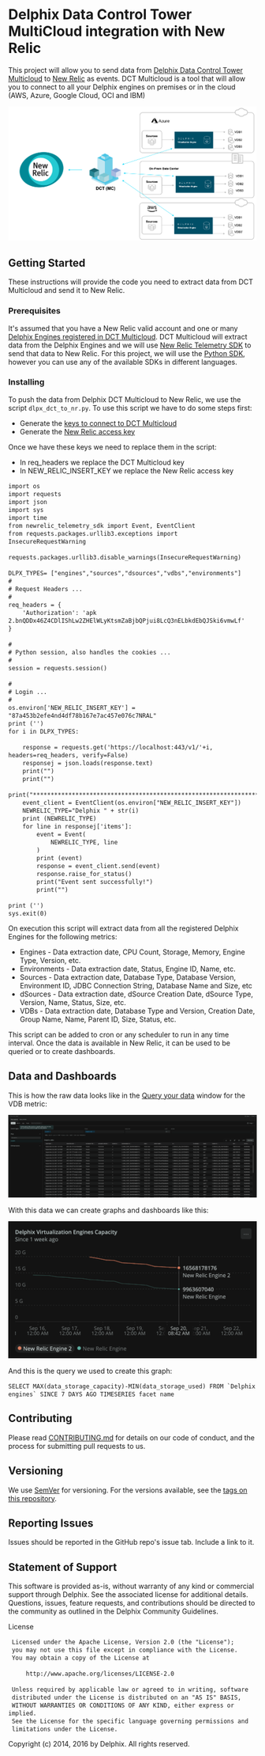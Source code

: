 # Delphix Data Control Tower MultiCloud integration with New Relic

This project will allow you to send data from [Delphix Data Control Tower Multicloud](https://docs.delphix.com/dctmc) to [New Relic](https://newrelic.com/) as events. DCT Multicloud is a tool that will allow you to connect to all your Delphix engines on premises or in the cloud (AWS, Azure, Google Cloud, OCI and IBM)

![Screenshot](images/image2.png)

## Getting Started

These instructions will provide the code you need to extract data from DCT Multicloud and send it to New Relic.

### Prerequisites

It's assumed that you have a New Relic valid account and one or many [Delphix Engines registered in DCT Multicloud](https://docs.delphix.com/dctmc/connecting-a-delphix-engine).
DCT Multicloud will extract data from the Delphix Engines and we will use [New Relic Telemetry SDK](https://docs.newrelic.com/docs/telemetry-data-platform/ingest-apis/telemetry-sdks-report-custom-telemetry-data/) to send that data to New Relic.
For this project, we will use the [Python SDK](https://github.com/newrelic/newrelic-telemetry-sdk-python), however you can use any of the available SDKs in different languages.


### Installing

To push the data from Delphix DCT Multicloud to New Relic, we use the script ```dlpx_dct_to_nr.py```.
To use this script we have to do some steps first:

* Generate the [keys to connect to DCT Multicloud](https://docs.delphix.com/dctmc/authentication)
* Generate the [New Relic access key](https://docs.newrelic.com/docs/apis/intro-apis/new-relic-api-keys/#ingest-license-key)

Once we have these keys we need to replace them in the script:

* In req_headers we replace the DCT Multicloud key
* In NEW_RELIC_INSERT_KEY we replace the New Relic access key

```
import os
import requests
import json
import sys
import time
from newrelic_telemetry_sdk import Event, EventClient
from requests.packages.urllib3.exceptions import InsecureRequestWarning

requests.packages.urllib3.disable_warnings(InsecureRequestWarning)

DLPX_TYPES= ["engines","sources","dsources","vdbs","environments"]
#
# Request Headers ...
#
req_headers = {
	'Authorization': 'apk 2.bnQDDx46Z4CDlIShLw2ZHElWLyKtsmZaBjbQPjui8LcQ3nELbkdEbQJSki6vmwLf'
}

#
# Python session, also handles the cookies ...
#
session = requests.session()

#
# Login ...
#
os.environ['NEW_RELIC_INSERT_KEY'] = "87a453b2efe4nd4df78b167e7ac457e076c7NRAL"
print ('')
for i in DLPX_TYPES:

	response = requests.get('https://localhost:443/v1/'+i, headers=req_headers, verify=False)
	responsej = json.loads(response.text)
	print("")
	print("")
	print("**********************************************************************************************************************************")
	event_client = EventClient(os.environ["NEW_RELIC_INSERT_KEY"])
	NEWRELIC_TYPE="Delphix " + str(i)
	print (NEWRELIC_TYPE)
	for line in responsej['items']:
		event = Event(
			NEWRELIC_TYPE, line
		)
		print (event)
		response = event_client.send(event)
		response.raise_for_status()
		print("Event sent successfully!")
		print("")

print ('')
sys.exit(0)
```

On execution this script will extract data from all the registered Delphix Engines for the following metrics:

* Engines - Data extraction date, CPU Count, Storage, Memory, Engine Type, Version, etc.
* Environments - Data extraction date, Status, Engine ID, Name, etc.
* Sources - Data extraction date, Database Type, Database Version, Environment ID, JDBC Connection String, Database Name and Size, etc
* dSources - Data extraction date, dSource Creation Date, dSource Type, Version, Name, Status, Size, etc.
* VDBs - Data extraction date, Database Type and Version, Creation Date, Group Name, Name, Parent ID, Size, Status, etc.

This script can be added to cron or any scheduler to run in any time interval. Once the data is available in New Relic, it can be used to be queried or to create dashboards.

## Data and Dashboards

This is how the raw data looks like in the [Query your data](https://docs.newrelic.com/docs/query-your-data/explore-query-data/get-started/introduction-querying-new-relic-data/#browse-data) window for the VDB metric:

![Screenshot](images/image1.png)

With this data we can create graphs and dashboards like this:

![Screenshot](images/image3.png)

And this is the query we used to create this graph:

```
SELECT MAX(data_storage_capacity)-MIN(data_storage_used) FROM `Delphix engines` SINCE 7 DAYS AGO TIMESERIES facet name
```

## Contributing

Please read [CONTRIBUTING.md](https://github.com/delphix/.github/blob/master/CONTRIBUTING.md) for details on our code of conduct, and the process for submitting pull requests to us.

## Versioning

We use [SemVer](http://semver.org/) for versioning. For the versions available, see the [tags on this repository](https://github.com/your/project/tags).

## Reporting Issues

Issues should be reported in the GitHub repo's issue tab. Include a link to it.

## Statement of Support

This software is provided as-is, without warranty of any kind or commercial support through Delphix. See the associated license for additional details. Questions, issues, feature requests, and contributions should be directed to the community as outlined in the Delphix Community Guidelines.

License
```
 Licensed under the Apache License, Version 2.0 (the "License");
 you may not use this file except in compliance with the License.
 You may obtain a copy of the License at

     http://www.apache.org/licenses/LICENSE-2.0

 Unless required by applicable law or agreed to in writing, software
 distributed under the License is distributed on an "AS IS" BASIS,
 WITHOUT WARRANTIES OR CONDITIONS OF ANY KIND, either express or implied.
 See the License for the specific language governing permissions and
 limitations under the License.
 ```
Copyright (c) 2014, 2016 by Delphix. All rights reserved.
